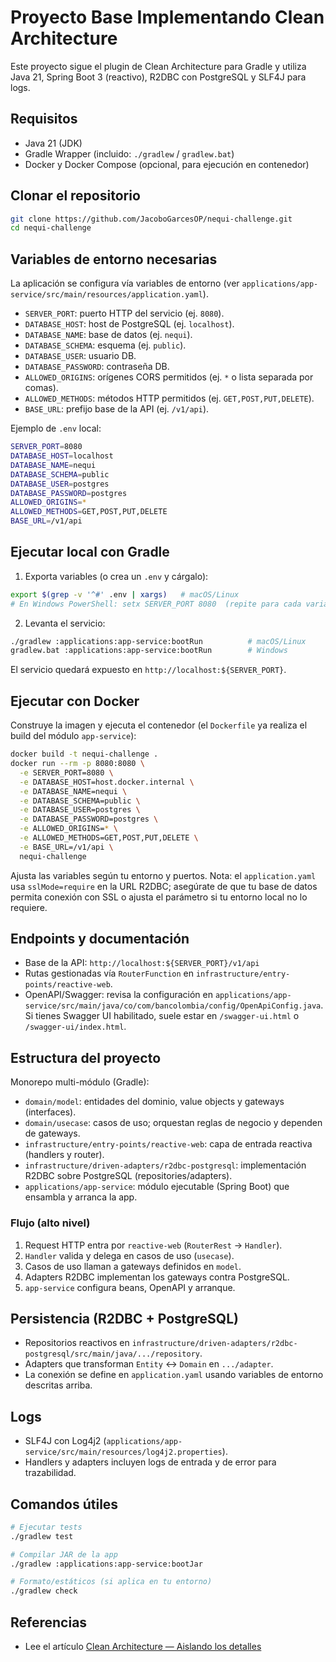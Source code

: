 # Proyecto Base Implementando Clean Architecture

Este proyecto sigue el plugin de Clean Architecture para Gradle y utiliza Java 21, Spring Boot 3 (reactivo), R2DBC con PostgreSQL y SLF4J para logs.

## Requisitos

- Java 21 (JDK)
- Gradle Wrapper (incluido: `./gradlew` / `gradlew.bat`)
- Docker y Docker Compose (opcional, para ejecución en contenedor)

## Clonar el repositorio

```bash
git clone https://github.com/JacoboGarcesOP/nequi-challenge.git
cd nequi-challenge
```

## Variables de entorno necesarias

La aplicación se configura vía variables de entorno (ver `applications/app-service/src/main/resources/application.yaml`).

- `SERVER_PORT`: puerto HTTP del servicio (ej. `8080`).
- `DATABASE_HOST`: host de PostgreSQL (ej. `localhost`).
- `DATABASE_NAME`: base de datos (ej. `nequi`).
- `DATABASE_SCHEMA`: esquema (ej. `public`).
- `DATABASE_USER`: usuario DB.
- `DATABASE_PASSWORD`: contraseña DB.
- `ALLOWED_ORIGINS`: orígenes CORS permitidos (ej. `*` o lista separada por comas).
- `ALLOWED_METHODS`: métodos HTTP permitidos (ej. `GET,POST,PUT,DELETE`).
- `BASE_URL`: prefijo base de la API (ej. `/v1/api`).

Ejemplo de `.env` local:

```bash
SERVER_PORT=8080
DATABASE_HOST=localhost
DATABASE_NAME=nequi
DATABASE_SCHEMA=public
DATABASE_USER=postgres
DATABASE_PASSWORD=postgres
ALLOWED_ORIGINS=*
ALLOWED_METHODS=GET,POST,PUT,DELETE
BASE_URL=/v1/api
```

## Ejecutar local con Gradle

1) Exporta variables (o crea un `.env` y cárgalo):

```bash
export $(grep -v '^#' .env | xargs)   # macOS/Linux
# En Windows PowerShell: setx SERVER_PORT 8080  (repite para cada variable)
```

2) Levanta el servicio:

```bash
./gradlew :applications:app-service:bootRun          # macOS/Linux
gradlew.bat :applications:app-service:bootRun        # Windows
```

El servicio quedará expuesto en `http://localhost:${SERVER_PORT}`.

## Ejecutar con Docker

Construye la imagen y ejecuta el contenedor (el `Dockerfile` ya realiza el build del módulo `app-service`):

```bash
docker build -t nequi-challenge .
docker run --rm -p 8080:8080 \
  -e SERVER_PORT=8080 \
  -e DATABASE_HOST=host.docker.internal \
  -e DATABASE_NAME=nequi \
  -e DATABASE_SCHEMA=public \
  -e DATABASE_USER=postgres \
  -e DATABASE_PASSWORD=postgres \
  -e ALLOWED_ORIGINS=* \
  -e ALLOWED_METHODS=GET,POST,PUT,DELETE \
  -e BASE_URL=/v1/api \
  nequi-challenge
```

Ajusta las variables según tu entorno y puertos. Nota: el `application.yaml` usa `sslMode=require` en la URL R2DBC; asegúrate de que tu base de datos permita conexión con SSL o ajusta el parámetro si tu entorno local no lo requiere.

## Endpoints y documentación

- Base de la API: `http://localhost:${SERVER_PORT}/v1/api`
- Rutas gestionadas vía `RouterFunction` en `infrastructure/entry-points/reactive-web`.
- OpenAPI/Swagger: revisa la configuración en `applications/app-service/src/main/java/co/com/bancolombia/config/OpenApiConfig.java`. Si tienes Swagger UI habilitado, suele estar en `/swagger-ui.html` o `/swagger-ui/index.html`.

## Estructura del proyecto

Monorepo multi-módulo (Gradle):

- `domain/model`: entidades del dominio, value objects y gateways (interfaces).
- `domain/usecase`: casos de uso; orquestan reglas de negocio y dependen de gateways.
- `infrastructure/entry-points/reactive-web`: capa de entrada reactiva (handlers y router).
- `infrastructure/driven-adapters/r2dbc-postgresql`: implementación R2DBC sobre PostgreSQL (repositories/adapters).
- `applications/app-service`: módulo ejecutable (Spring Boot) que ensambla y arranca la app.

### Flujo (alto nivel)

1. Request HTTP entra por `reactive-web` (`RouterRest` -> `Handler`).
2. `Handler` valida y delega en casos de uso (`usecase`).
3. Casos de uso llaman a gateways definidos en `model`.
4. Adapters R2DBC implementan los gateways contra PostgreSQL.
5. `app-service` configura beans, OpenAPI y arranque.

## Persistencia (R2DBC + PostgreSQL)

- Repositorios reactivos en `infrastructure/driven-adapters/r2dbc-postgresql/src/main/java/.../repository`.
- Adapters que transforman `Entity` <-> `Domain` en `.../adapter`.
- La conexión se define en `application.yaml` usando variables de entorno descritas arriba.

## Logs

- SLF4J con Log4j2 (`applications/app-service/src/main/resources/log4j2.properties`).
- Handlers y adapters incluyen logs de entrada y de error para trazabilidad.

## Comandos útiles

```bash
# Ejecutar tests
./gradlew test

# Compilar JAR de la app
./gradlew :applications:app-service:bootJar

# Formato/estáticos (si aplica en tu entorno)
./gradlew check
```

## Referencias

- Lee el artículo [Clean Architecture — Aislando los detalles](https://medium.com/bancolombia-tech/clean-architecture-aislando-los-detalles-4f9530f35d7a)


